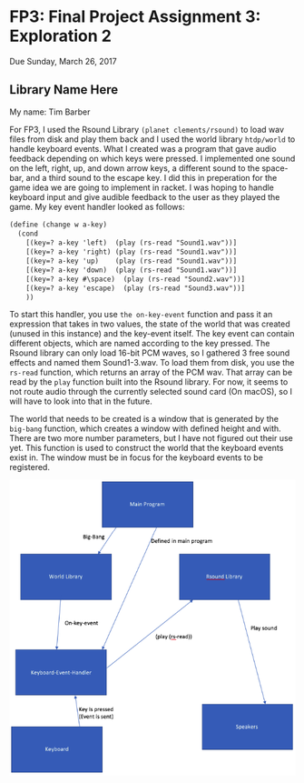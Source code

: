 # FP3: Final Project Assignment 3: Exploration 2
Due Sunday, March 26, 2017

## Library Name Here
My name: Tim Barber

For FP3, I used the Rsound Library `(planet clements/rsound)` to load wav files from disk and play them back and I used the world library `htdp/world` to handle keyboard events. What I created was a program that gave audio feedback depending on which keys were pressed. I implemented one sound on the left, right, up, and down arrow keys, a different sound to the space-bar, and a third sound to the escape key. I did this in preperation for the game idea we are going to implement in racket. I was hoping to handle keyboard input and give audible feedback to the user as they played the game. My key event handler looked as follows:

```
(define (change w a-key)
  (cond
    [(key=? a-key 'left)  (play (rs-read "Sound1.wav"))]
    [(key=? a-key 'right) (play (rs-read "Sound1.wav"))]
    [(key=? a-key 'up)    (play (rs-read "Sound1.wav"))]
    [(key=? a-key 'down)  (play (rs-read "Sound1.wav"))]
    [(key=? a-key #\space)  (play (rs-read "Sound2.wav"))]
    [(key=? a-key 'escape)  (play (rs-read "Sound3.wav"))]
    ))
```
To start this handler, you use `the on-key-event` function and pass it an expression that takes in two values, the state of the world that was created (unused in this instance) and the key-event itself. The key event can contain different objects, which are named according to the key pressed.
The Rsound library can only load 16-bit PCM waves, so I gathered 3 free sound effects and named them Sound1-3.wav. To load them from disk, you use the `rs-read` function, which returns an array of the PCM wav. That array can be read by the `play` function built into the Rsound library. For now, it seems to not route audio through the currently selected sound card (On macOS), so I will have to look into that in the future. 

The world that needs to be created is a window that is generated by the `big-bang` function, which creates a window with defined height and with. There are two more number parameters, but I have not figured out their use yet. This function is used to construct the world that the keyboard events exist in. The window must be in focus for the keyboard events to be registered.


![test image](/Diagram.png?raw=true "Diagram")
